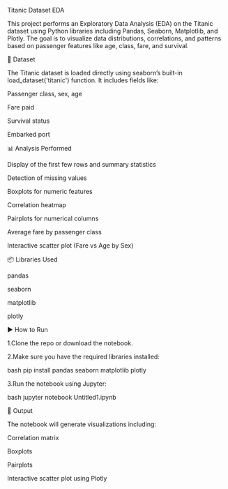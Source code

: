 Titanic Dataset EDA

This project performs an Exploratory Data Analysis (EDA) on the Titanic dataset using Python libraries including Pandas, Seaborn, Matplotlib, and Plotly. The goal is to visualize data distributions, correlations, and patterns based on passenger features like age, class, fare, and survival.

📁 Dataset

The Titanic dataset is loaded directly using seaborn’s built-in load_dataset('titanic') function. It includes fields like:

Passenger class, sex, age

Fare paid

Survival status

Embarked port

📊 Analysis Performed

Display of the first few rows and summary statistics

Detection of missing values

Boxplots for numeric features

Correlation heatmap

Pairplots for numerical columns

Average fare by passenger class

Interactive scatter plot (Fare vs Age by Sex)

📦 Libraries Used

pandas

seaborn

matplotlib

plotly

▶️ How to Run

1.Clone the repo or download the notebook.

2.Make sure you have the required libraries installed:

bash
pip install pandas seaborn matplotlib plotly

3.Run the notebook using Jupyter:

bash
jupyter notebook Untitled1.ipynb

📌 Output

The notebook will generate visualizations including:

Correlation matrix

Boxplots

Pairplots

Interactive scatter plot using Plotly

